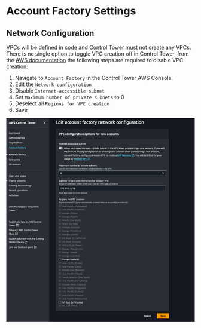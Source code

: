 # Account Factory Settings

## Network Configuration

VPCs will be defined in code and Control Tower must not create any VPCs. There is no single option to toggle VPC
creation off in Control Tower, from the [AWS documentation](https://docs.aws.amazon.com/controltower/latest/userguide/configure-without-vpc.html) 
the following steps are required to disable VPC creation:

1. Navigate to `Account Factory` in the Control Tower AWS Console.
2. Edit the `Network configuration`
3. Disable `Internet-accessible subnet`
4. Set `Maximum number of private subnets` to 0
5. Deselect all `Regions for VPC creation`
6. Save

![img_7.png](img_7.png)
